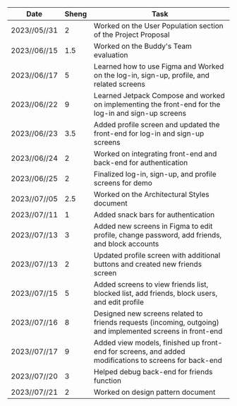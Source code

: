 | Date         | Sheng | Task                                                                                                       |
|--------------|-------|------------------------------------------------------------------------------------------------------------|
| 2023//05//31 | 2     | Worked on the User Population section of the Project Proposal                                              |
| 2023//06//15 | 1.5   | Worked on the Buddy's Team evaluation                                                                      |
| 2023//06//17 | 5     | Learned how to use Figma and Worked on the log-in, sign-up, profile, and related screens                   |
| 2023//06//22 | 9     | Learned Jetpack Compose and worked on implementing the front-end for the log-in and sign-up screens        |
| 2023//06//23 | 3.5   | Added profile screen and updated the front-end for log-in and sign-up screens                              |
| 2023//06//24 | 2     | Worked on integrating front-end and back-end for authentication                                            |
| 2023//06//25 | 2     | Finalized log-in, sign-up, and profile screens for demo                                                    |
| 2023//07//05 | 2.5   | Worked on the Architectural Styles document                                                                |
| 2023//07//11 | 1     | Added snack bars for authentication                                                                        |
| 2023//07//13 | 3     | Added new screens in Figma to edit profile, change password, add friends, and block accounts               |
| 2023//07//13 | 2     | Updated profile screen with additional buttons and created new friends screen                              |
| 2023//07//15 | 5     | Added screens to view friends list, blocked list, add friends, block users, and edit profile               |
| 2023//07//16 | 8     | Designed new screens related to friends requests (incoming, outgoing) and implemented screens in front-end |
| 2023//07//17 | 9     | Added view models, finished up front-end for screens, and added modifications to screens for back-end      |
| 2023//07//20 | 3     | Helped debug back-end for friends function                                                                 |
| 2023//07//21 | 2     | Worked on design pattern document                                                                          |
